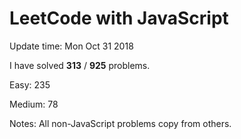 # LeetCode with JavaScript

Update time: Mon Oct 31 2018

I have solved **313** / **925** problems.

Easy: 235

Medium: 78

Notes: All non-JavaScript problems copy from others.